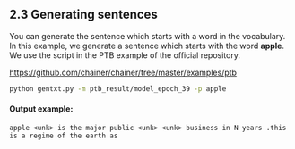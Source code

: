 2.3 Generating sentences
------------------------

You can generate the sentence which starts with a word in the vocabulary. In this example, we generate a sentence which starts with the word **apple**. We use the script in the PTB example of the official repository.

https://github.com/chainer/chainer/tree/master/examples/ptb

```bash
python gentxt.py -m ptb_result/model_epoch_39 -p apple
```

#### Output example:

```
apple <unk> is the major public <unk> <unk> business in N years .this is a regime of the earth as
```
